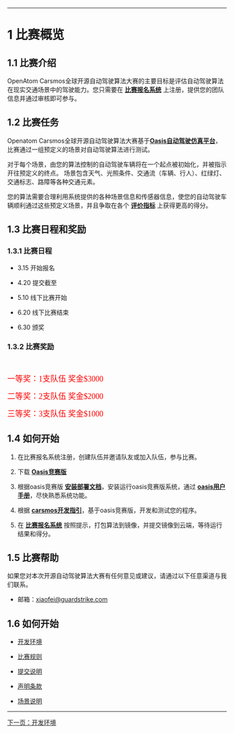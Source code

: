 ***

# 1 比赛概览

## 1.1 比赛介绍

OpenAtom Carsmos全球开源自动驾驶算法大赛的主要目标是评估自动驾驶算法在现实交通场景中的驾驶能力。您只需要在 [**比赛报名系统**](https://race.carsmos.cn/) 上注册，提供您的团队信息并通过审核即可参与。

## 1.2 比赛任务

Openatom Carsmos全球开源自动驾驶算法大赛基于[**Oasis自动驾驶仿真平台**](https://guardstrike.com/tech.html)，比赛通过一组预定义的场景对自动驾驶算法进行测试。

对于每个场景，由您的算法控制的自动驾驶车辆将在一个起点被初始化，并被指示开往预定义的终点。 场景包含天气、光照条件、交通流（车辆、行人）、红绿灯、交通标志、路障等各种交通元素。

您的算法需要合理利用系统提供的各种场景信息和传感器信息，使您的自动驾驶车辆顺利通过这些预定义场景，并且争取在各个 [**评价指标**](rules.md#) 上获得更高的得分。

## 1.3 比赛日程和奖励

### 1.3.1 比赛日程
- 3.15 开始报名 

- 4.20 提交截至

- 5.10 线下比赛开始

- 6.20 线下比赛结束

- 6.30 颁奖

### 1.3.2 比赛奖励

<br>

<font color=red size=4 face="黑体">一等奖：1支队伍 奖金$3000</font>

<font color=red size=4 face="黑体">二等奖：2支队伍  奖金$2000</font>

<font color=red size=4 face="黑体">三等奖：3支队伍 奖金$1000</font>

## 1.4 如何开始

1. 在比赛报名系统注册，创建队伍并邀请队友或加入队伍，参与比赛。

2. 下载 [**Oasis竞赛版**](https://carsmos.oss-cn-chengdu.aliyuncs.com/oasis-bisai.tar.gz) 

3. 根据oasis竞赛版 [__安装部署文档__](install.md#21-开发环境配置)，安装运行oasis竞赛版系统，通过 [__oasis用户手册__](http://localhost:2023)，尽快熟悉系统功能。

4. 根据 [__carsmos开发指引__](install.md#22-开始开发)，基于oasis竞赛版，开发和测试您的程序。

5. 在 [**比赛报名系统**](https://race.carsmos.cn/) 按照提示，打包算法到镜像，并提交镜像到云端，等待运行结果和得分。

## 1.5 比赛帮助

如果您对本次开源自动驾驶算法大赛有任何意见或建议，请通过以下任意渠道与我们联系。

- 邮箱：xiaofei@guardstrike.com

## 1.6 如何开始

- [开发环境](install.md)

- [比赛规则](rules.md)

- [提交说明](submit.md)

- [声明条款](clause.md)

- [场景说明](scenarios.md)

***

[下一页：开发环境](install.md)